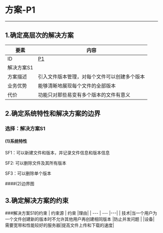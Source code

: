 # 方案-P1

---

## 1.确定高层次的解决方案

| 要素 | 内容 |
| --- | --- |
| ID | [P1](/p1.md) |
| 解决方案S1 |
| 方案描述 | 引入文件版本管理，对每个文件可以创建多个版本 |
| 业务优势 | 能够清晰地展现每个文件的全部版本 |
| 代价 | 功能只对那些易变有多个版本的文件有意义 |

## 2.确定系统特性和解决方案的边界

### 选择：解决方案S1

#### (1)系统特性

SF1：可以新建文件和版本，并记录文件信息和版本信息

SF2: 可以删除文件及其所有版本

SF3：可以删除单个版本

####(2)边界图





## 3.确定解决方案的约束
###解决方案S1的约束
| 约束源 | 约束 |理由|
| --- | --- |---|
| 技术|当一个用户为一个文件创建新的版本时不允许其他用户再创建相同版本  |防止并发问题 |
|设备|需要宽带和性能较好的服务器|提高文件上传和下载的速度|



